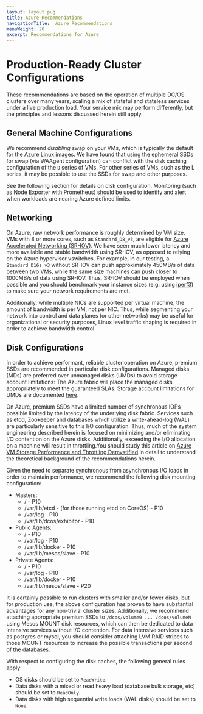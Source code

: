 ```yaml
---
layout: layout.pug
title: Azure Recommendations
navigationTitle:  Azure Recommendations
menuWeight: 20
excerpt: Recommendations for Azure
---
```


# Production-Ready Cluster Configurations

These recommendations are based on the operation of multiple DC/OS clusters over many years, scaling a mix of stateful and stateless services under a live production load. Your service mix may perform differently, but the principles and lessons discussed herein still apply.

## General Machine Configurations 
We recommend *disabling* swap on your VMs, which is typically the default for the Azure Linux images. We have found that using the ephemeral SSDs for swap (via WAAgent configuration) can conflict with the disk caching configuration of the `D` series of VMs. For other series of VMs, such as the L series, it may be possible to use the SSDs for swap and other purposes.

See the following section for details on disk configuration. Monitoring (such as Node Exporter with Prometheus) should be used to identify and alert when workloads are nearing Azure defined limits.

## Networking 
On Azure, raw network performance is roughly determined by VM size. VMs with 8 or more cores, such as `Standard_D8_v3`, are eligible for [Azure Accelerated Networking (SR-IOV)](https://docs.microsoft.com/en-us/azure/virtual-network/create-vm-accelerated-networking-cli). We have seen much lower latency and more available and stable bandwidth using SR-IOV, as opposed to relying on the Azure hypervisor vswitches. For example, in our testing, a `Standard_D16s_v3` without SR-IOV can push approximately 450MB/s of data between two VMs, while the same size machines can push closer to 1000MB/s of data using SR-IOV. Thus, SR-IOV should be employed when possible and you should benchmark your
instance sizes (e.g. using [iperf3](https://github.com/esnet/iperf)) to make sure your network requirements are met.

Additionally, while multiple NICs are supported per virtual machine, the amount of bandwidth is per VM, not per NIC. Thus, while segmenting your network into control and data planes (or other networks) may be useful for organizational or security purposes, Linux level traffic shaping is required in order to achieve bandwidth control.

## Disk Configurations 
In order to achieve performant, reliable cluster operation on Azure, premium SSDs are recommended in particular disk configurations. Managed disks (MDs) are preferred over unmanaged disks (UMDs) to avoid storage account limitations: The Azure fabric will place the managed disks appropriately to meet the guaranteed SLAs. Storage account limitations for UMDs are documented [here](https://docs.microsoft.com/en-us/azure/storage/common/storage-performance-checklist).

On Azure, premium SSDs have a limited number of synchronous IOPs possible limited by the latency of the underlying disk fabric. Services such as etcd, Zookeeper and databases which utilize a write-ahead-log (WAL) are particularly sensitive to this I/O configuration. Thus, much of the system engineering described herein is focused on
minimizing and/or eliminating I/O contention on the Azure disks. Additionally, exceeding the I/O allocation on a machine will result in throttling.You should study this article on [Azure VM Storage Performance and Throttling Demystified](https://blogs.technet.microsoft.com/xiangwu/2017/05/14/azure-vm-storage-performance-and-throttling-demystify/)
in detail to understand the theoretical background of the recommendations herein.

Given the need to separate synchronous from asynchronous I/O loads in order to maintain performance, we recommend the following disk mounting configuration:
- Masters:
    - / - P10
    - /var/lib/etcd - (for those running etcd on CoreOS) - P10
    - /var/log - P10
    - /var/lib/dcos/exhibitor - P10
- Public Agents:
    - / - P10
    - /var/log - P10
    - /var/lib/docker - P10
    - /var/lib/mesos/slave - P10
- Private Agents:
    - / - P10
    - /var/log - P10
    - /var/lib/docker - P10
    - /var/lib/mesos/slave - P20

It is certainly possible to run clusters with smaller and/or fewer disks, but for production use, the above configuration has proven to have substantial advantages for any non-trivial cluster sizes. Additionally, we recommend attaching appropriate premium SSDs to `/dcos/volume0 ... /dcos/volumeN` using Mesos MOUNT disk resources, which can then be dedicated to data intensive services without I/O contention. For data intensive services such as postgres or mysql, you should consider attaching LVM RAID stripes to those MOUNT resources to increase the possible transactions per second of the databases.

With respect to configuring the disk caches, the following general rules apply:
- OS disks should be set to `ReadWrite`.
- Data disks with a mixed or read heavy load (database bulk storage, etc) should be set to `ReadOnly`.
- Data disks with high sequential write loads (WAL disks) should be set to `None`.